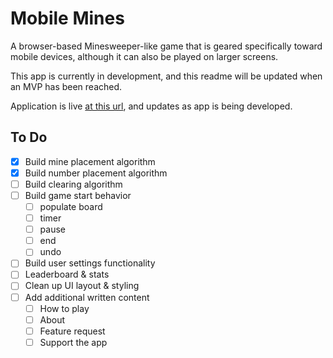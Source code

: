 # Mobile Mines

A browser-based Minesweeper-like game that is geared specifically toward mobile devices, although it can also be played on larger screens.

This app is currently in development, and this readme will be updated when an MVP has been reached.

Application is live [at this url](https://mobile-mines.netlify.app), and updates as app is being developed.

## To Do

 - [x] Build mine placement algorithm
 - [x] Build number placement algorithm
 - [ ] Build clearing algorithm
 - [ ] Build game start behavior
	 - [ ] populate board
	 - [ ] timer
	 - [ ] pause
	 - [ ] end
	 - [ ] undo
 - [ ] Build user settings functionality
 - [ ] Leaderboard & stats
 - [ ] Clean up UI layout & styling
 - [ ] Add additional written content
	 - [ ] How to play
	 - [ ] About
	 - [ ] Feature request
	 - [ ] Support the app
